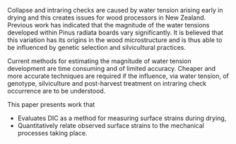 Collapse and intraring checks are caused by water tension arising early in drying and this creates issues for wood processors in New Zealand. Previous work has indicated that the magnitude of the water tensions developed within Pinus radiata boards vary significantly. It is believed that this variation has its origins in the wood microstructure and is thus able to be influenced by genetic selection and silvicultural practices. 

Current methods for estimating the magnitude of water tension development are time consuming and of limited accuracy. Cheaper and more accurate techniques are required if the influence, via water tension, of genotype, silviculture and post-harvest treatment on intraring check occurrence are to be understood.

This paper presents work that
* Evaluates DIC as a method for measuring surface strains during drying,
* Quantitatively relate observed surface strains to the mechanical processes taking place.

